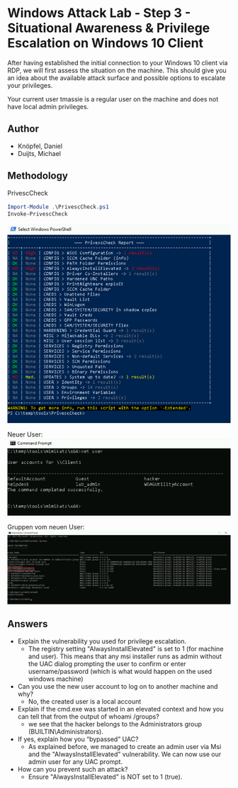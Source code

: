 # Windows Attack Lab - Step 3 - Situational Awareness & Privilege Escalation on Windows 10 Client

After having established the initial connection to your Windows 10 client via RDP, we will first assess the situation on the machine. This should give you an idea about the available attack surface and possible options to escalate your privileges.

Your current user tmassie is a regular user on the machine and does not have local admin privileges.

## Author
* Knöpfel, Daniel
* Duijts, Michael 

## Methodology

PrivescCheck  
```powershell
Import-Module .\PrivescCheck.ps1
Invoke-PrivescCheck
```
![privesccheck-result](Media/03-privesccheck-result.png)

Neuer User:
![new-admin](Media/03-added-user-hacker.png)

Gruppen vom neuen User:
![user-groups](Media/03-user-groups.png)

## Answers

* Explain the vulnerability you used for privilege escalation.
  * The registry setting "AlwaysInstallElevated" is set to 1 (for machine and user). This means that any msi installer runs as admin without the UAC dialog prompting the user to confirm or enter username/password (which is what would happen on the used windows machine)
* Can you use the new user account to log on to another machine and why?
  * No, the created user is a local account
* Explain if the cmd.exe was started in an elevated context and how you can tell that from the output of whoami /groups?
  * we see that the hacker belongs to the Administrators group (BUILTIN\Administrators). 
* If yes, explain how you “bypassed” UAC?
  * As explained before, we managed to create an admin user via Msi and the "AlwaysInstallElevated" vulnerability. We can now use our admin user for any UAC prompt.
* How can you prevent such an attack?
  * Ensure "AlwaysInstallElevated" is NOT set to 1 (true).